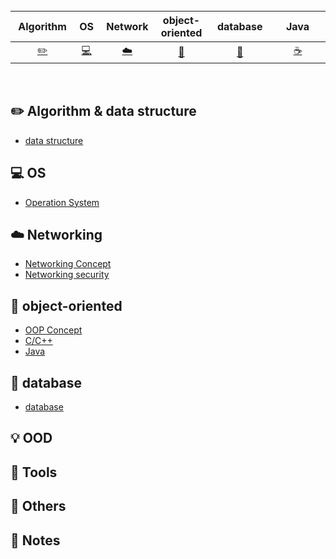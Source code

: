 <br>

| &nbsp;Algorithm&nbsp; | OS | &nbsp;Network&nbsp;|object-oriented| &nbsp;&nbsp;database&nbsp;&nbsp;|&nbsp;&nbsp;&nbsp;Java&nbsp;&nbsp;&nbsp;|         OOD| &nbsp;&nbsp;&nbsp;Tools&nbsp;&nbsp;&nbsp; |Others| &nbsp;&nbsp;&nbsp;My notes&nbsp;&nbsp;&nbsp; |
| :---: | :----: | :---: | :----: | :----: | :----: | :----: | :----: | :----: | :----: |
| [:pencil2:](#pencil2-Algorithm) | [:computer:](#computer-OS) | [:cloud:](#cloud-Network) | [:art:](#art-object-oriented) | [:floppy_disk:](#floppy_disk-database) |[:coffee:](#coffee-java)| [:bulb:](#bulb-OOD) |[:wrench:](#wrench-Tools)| [:watermelon:](#watermelon-Others) |[:memo:](#memo-Notes)|

<br>

## :pencil2: Algorithm & data structure
- [data structure](https://github.com/JiaoZhang-Amanda/CS-interview/blob/master/Data%20Structure/Data%20Structure%20Q.md)
## :computer: OS
- [Operation System](https://github.com/JiaoZhang-Amanda/CS-interview/blob/master/Operating%20System/OS%20Interview%20Q.md)
## :cloud: Networking
- [Networking Concept](https://github.com/JiaoZhang-Amanda/CS-interview/blob/master/Networking/Networking%20Concept%20Interview%20Q.md)
- [Networking security](https://github.com/JiaoZhang-Amanda/CS-interview/blob/master/Networking/Networking%20Security%20Interview%20Q.md)
## :art: object-oriented
- [OOP Concept](https://github.com/JiaoZhang-Amanda/CS-interview/blob/master/Object-Oriented%20Programming/Object-Oriented%20Programming%20Concepts%20Interview%20Q.md)
- [C/C++](https://github.com/JiaoZhang-Amanda/CS-interview/blob/master/Object-Oriented%20Programming/C:C%2B%2B%20Interview%20Q.md)
- [Java](https://github.com/JiaoZhang-Amanda/CS-interview/blob/master/JAVA/JAVA%20Interview%20Q.md)
## :floppy_disk: database
- [database](https://github.com/JiaoZhang-Amanda/CS-interview/blob/master/Database/Database%20Interview%20Q.md)
## :bulb: OOD
## :wrench: Tools
## :watermelon: Others
## :memo: Notes
